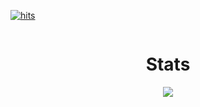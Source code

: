 [![hits](http://hits.dwyl.com/GabziDev/GabziDev.svg)](http://hits.dwyl.com/GabziDev/GabziDev)

<p href="GabziDev" align="center">
    <img alt="" src=https://lanyard.cnrad.dev/api/997512351760789507/>

<h1 align="center">Stats</h1>
<a href="https://github.com/GabziDev"></a>
<p align="center">
  <img src="https://github-readme-stats.vercel.app/api?username=GabziDev&theme=midnight-purple&show_icons=true" />
</p>
